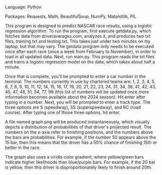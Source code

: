 Language: Python

Packages: Requests, Math, BeautifulSoup, NumPy, Matplotlib, PIL

This program is designed to predict NASCAR race results, using a logistic regression algorithm. To run the program, first execute getdata.py, which fetches data from driveraverages.com, analyzes it, and produces two txt files, training.txt and testing.txt. This takes just under two minutes on my laptop, but that may vary. The getdata program only needs to be executed once after each race (once a week from February to November), in order to load in all updated data. Next, run main.py. This program reads the txt files and trains a logistic regression model on the data, which takes about half a minute. 

Once that is complete, you'll be prompted to enter a car number in the terminal. The numbers currently in use by chartered teams are: 1, 2, 3, 4, 5, 6, 7, 8, 9, 10, 11, 12, 14, 15, 16, 17, 19, 20, 21, 22, 23, 24, 31, 34, 38, 41, 42, 43, 45, 47, 48, 51, 54, 77, 99 (this list of numbers will be updated once more information becomes available about the 2024 season). Hit enter after typing in a number. Next, you will be prompted to enter a track type. The three options are S (speedway), SS (superspeedway), and RC (road course). After typing one of those three options, hit enter. 

A file named graph.png will be produced instantaneously, which visually depicts a distribution of probabilities of that driver's projected result. The numbers on the x-axis refer to finishing positions, and the numbers above the bars are probabilities. For example, if the number 50 appears above the 15 bar, then this means that the driver has a 50% chance of finishing 15th or better in the race. 

The graph also uses a viridis color gradient, where yellow/green bars indicate higher likelihoods than blue/purple bars. For example, if the 20 bar is yellow, then this driver is disproportionately likely to finish around 20th. 
